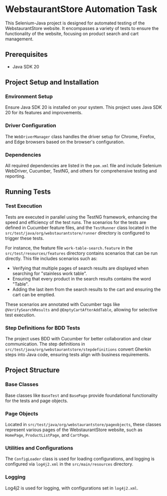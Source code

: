 # WebstaurantStore Automation Task

This Selenium-Java project is designed for automated testing of the WebstaurantStore website. It encompasses a variety of tests to ensure the functionality of the website, focusing on product search and cart management.

## Prerequisites

- Java SDK 20

## Project Setup and Installation

### Environment Setup
Ensure Java SDK 20 is installed on your system. This project uses Java SDK 20 for its features and improvements.

### Driver Configuration
The `WebDriverManager` class handles the driver setup for Chrome, Firefox, and Edge browsers based on the browser's configuration.

### Dependencies
All required dependencies are listed in the `pom.xml` file and include Selenium WebDriver, Cucumber, TestNG, and others for comprehensive testing and reporting.

## Running Tests

### Test Execution
Tests are executed in parallel using the TestNG framework, enhancing the speed and efficiency of the test runs. The scenarios for the tests are defined in Cucumber feature files, and the `TestRunner` class located in the `src/test/java/org/webstaurantstore/runner` directory is configured to trigger these tests.

For instance, the feature file `work-table-search.feature` in the `src/test/resources/features` directory contains scenarios that can be run directly. This file includes scenarios such as:

- Verifying that multiple pages of search results are displayed when searching for "stainless work table".
- Ensuring that every product in the search results contains the word "Table".
- Adding the last item from the search results to the cart and ensuring the cart can be emptied.

These scenarios are annotated with Cucumber tags like `@VerifySearchResults` and `@EmptyCartAfterAddTable`, allowing for selective test execution.

### Step Definitions for BDD Tests
The project uses BDD with Cucumber for better collaboration and clear communication. The step definitions in `src/test/java/org/webstaurantstore/stepdefinitions` convert Gherkin steps into Java code, ensuring tests align with business requirements.

## Project Structure

### Base Classes
Base classes like `BaseTest` and `BasePage` provide foundational functionality for the tests and page objects.

### Page Objects
Located in `src/test/java/org/webstaurantstore/pageobjects`, these classes represent various pages of the WebstaurantStore website, such as `HomePage`, `ProductListPage`, and `CartPage`.

### Utilities and Configurations
The `ConfigLoader` class is used for loading configurations, and logging is configured via `log4j2.xml` in the `src/main/resources` directory.

### Logging
Log4j2 is used for logging, with configurations set in `log4j2.xml`.
